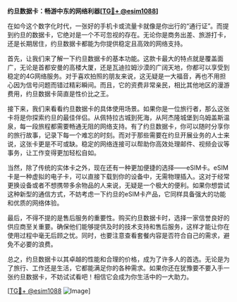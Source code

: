 **约旦数据卡：畅游中东的网络利器[[TG💪+ @esim1088](https://t.me/s/esim1088)]**

在如今这个数字化时代，一张好的手机卡或流量卡就像是你出行的“通行证”。而提到约旦的数据卡，它绝对是一个不可忽视的存在。无论你是商务出差、旅游打卡，还是长期居住，约旦数据卡都能为你提供稳定且高效的网络支持。

首先，让我们来了解一下约旦数据卡的基本功能。这款卡最大的特点就是覆盖面广，无论是首都安曼的高楼大厦，还是瓦迪拉姆沙漠的广阔天地，你都可以享受到稳定的4G网络服务。对于喜欢拍照的朋友来说，这无疑是一大福音，再也不用担心因为信号问题而错过精彩瞬间。而且，它的资费非常亲民，相比其他地区的漫游费用，约旦数据卡简直是性价比之王。

接下来，我们来看看约旦数据卡的具体使用场景。如果你是一位旅行者，那么这张卡将是你探索约旦的最佳伴侣。从佩特拉古城到死海，从阿杰隆城堡到乌姆盖斯温泉，每一段旅程都需要畅通无阻的网络支持。有了约旦数据卡，你可以随时分享你的旅行故事，记录下每一个难忘的时刻。而对于那些需要在约旦开展业务的人士来说，这张卡更是不可或缺。稳定的网络连接可以帮助你高效处理邮件、视频会议等事务，让工作变得更加轻松自如。

当然，除了传统的实体卡之外，现在还有一种更加便捷的选择——eSIM卡。eSIM卡是一种虚拟的电子卡，可以直接下载到你的设备中，无需物理插入。这对于经常更换设备或者不想携带多余物品的人来说，无疑是一个极大的便利。如果你想尝试这种新型的通信方式，不妨考虑一下约旦的eSIM卡产品，它同样具备强大的功能和优质的网络体验。

最后，不得不提的是售后服务的重要性。购买约旦数据卡时，选择一家信誉良好的供应商至关重要。确保他们能够提供及时的技术支持和售后服务，这样才能让你在使用过程中毫无后顾之忧。同时，也要注意查看套餐内容是否符合自己的需求，避免不必要的浪费。

总之，约旦数据卡以其卓越的性能和合理的价格，成为了许多人的首选。无论是为了旅行、工作还是生活，它都能满足你的各种需求。如果你还在犹豫要不要入手一张约旦数据卡，不妨试试看吧！相信它会成为你生活中的一大助力。

[[TG💪+ @esim1088](https://t.me/s/esim1088) ![Image](https://i.postimg.cc/4NQfJmqS/Snipaste-2025-05-13-00-14-12.png)]